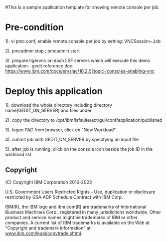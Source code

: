 #This is a sample application template for showing remote console per job.

# Pre-condition
1). vi pmc.conf, enable remote console per job by setting:
VNCSession=Job

2). pmcadmin stop ; 
    pmcadmin start
    
3). prepare tigervnc on each LSF servers which will execute this demo application--gedit
reference doc:  https://www.ibm.com/docs/en/slac/10.2.0?topic=consoles-enabling-vnc

# Deploy this application 

1). download the whole directory including directory name(GEDIT_ON_SERVER) and files under

2). copy the directory to /opt/ibm/lsfsuite/ext/gui/conf/application/published

3). logon PAC from browser, click on "New Workload"

4). submit job with GEDIT_ON_SERVER by specifying an input file

5). after job is running. click on the console icon beside the job ID in the workload list


## Copyright

(C) Copyright IBM Corporation 2016-2023

U.S. Government Users Restricted Rights - Use, duplication or disclosure restricted by GSA ADP Schedule Contract with IBM Corp.

IBM(R), the IBM logo and ibm.com(R) are trademarks of International Business Machines Corp., registered in many jurisdictions worldwide. Other product and service names might be trademarks of IBM or other companies. A current list of IBM trademarks is available on the Web at "Copyright and trademark information" at www.ibm.com/legal/copytrade.shtml.
